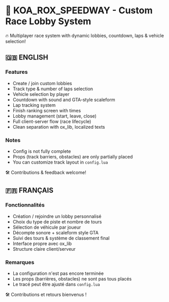 # 🏁 KOA_ROX_SPEEDWAY - Custom Race Lobby System

🔥 Multiplayer race system with dynamic lobbies, countdown, laps & vehicle selection!

## 🇬🇧 ENGLISH

### Features
- Create / join custom lobbies
- Track type & number of laps selection
- Vehicle selection by player
- Countdown with sound and GTA-style scaleform
- Lap tracking system
- Finish ranking screen with times
- Lobby management (start, leave, close)
- Full client-server flow (race lifecycle)
- Clean separation with ox_lib, localized texts

### Notes
- Config is not fully complete
- Props (track barriers, obstacles) are only partially placed
- You can customize track layout in `config.lua`

🛠️ Contributions & feedback welcome!

## 🇫🇷 FRANÇAIS

### Fonctionnalités
- Création / rejoindre un lobby personnalisé
- Choix du type de piste et nombre de tours
- Sélection de véhicule par joueur
- Décompte sonore + scaleform style GTA
- Suivi des tours & système de classement final
- Interface propre avec ox_lib
- Structure claire client/serveur

### Remarques
- La configuration n'est pas encore terminée
- Les props (barrières, obstacles) ne sont pas tous placés
- Le tracé peut être ajusté dans `config.lua`

🛠️ Contributions et retours bienvenus !